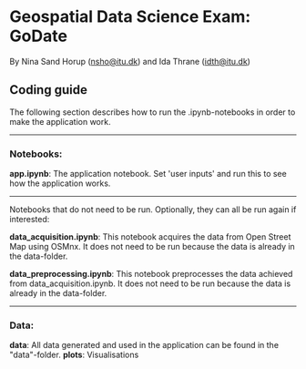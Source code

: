 # Geospatial Data Science Exam: GoDate
By Nina Sand Horup (nsho@itu.dk) and Ida Thrane (idth@itu.dk)

## Coding guide

The following section describes how to run the .ipynb-notebooks in order to make the application work. 

---------------------------------------

### Notebooks:

**app.ipynb**: The application notebook. Set 'user inputs' and run this to see how the application works. 

---------------------------------------

Notebooks that do not need to be run. Optionally, they can all be run again if interested:

**data_acquisition.ipynb**: This notebook acquires the data from Open Street Map using OSMnx. It does not need to be run because the data
is already in the data-folder.

**data_preprocessing.ipynb**: This notebook preprocesses the data achieved from data_acquisition.ipynb. It does not need to be run because the data
is already in the data-folder.

---------------------------------------

### Data:

**data**: All data generated and used in the application can be found in the "data"-folder.
**plots**: Visualisations



